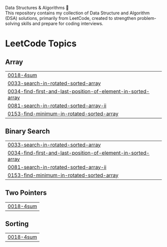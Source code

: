 Data Structures & Algorithms 🚀 <br>
This repository contains my collection of Data Structure and Algorithm (DSA) solutions, primarily from LeetCode, created to strengthen problem-solving skills and prepare for coding interviews.

<!---LeetCode Topics Start-->
# LeetCode Topics
## Array
|  |
| ------- |
| [0018-4sum](https://github.com/Abhinandan-Jain11/Data-Structure-And-Algorithms/tree/master/0018-4sum) |
| [0033-search-in-rotated-sorted-array](https://github.com/Abhinandan-Jain11/Data-Structure-And-Algorithms/tree/master/0033-search-in-rotated-sorted-array) |
| [0034-find-first-and-last-position-of-element-in-sorted-array](https://github.com/Abhinandan-Jain11/Data-Structure-And-Algorithms/tree/master/0034-find-first-and-last-position-of-element-in-sorted-array) |
| [0081-search-in-rotated-sorted-array-ii](https://github.com/Abhinandan-Jain11/Data-Structure-And-Algorithms/tree/master/0081-search-in-rotated-sorted-array-ii) |
| [0153-find-minimum-in-rotated-sorted-array](https://github.com/Abhinandan-Jain11/Data-Structure-And-Algorithms/tree/master/0153-find-minimum-in-rotated-sorted-array) |
## Binary Search
|  |
| ------- |
| [0033-search-in-rotated-sorted-array](https://github.com/Abhinandan-Jain11/Data-Structure-And-Algorithms/tree/master/0033-search-in-rotated-sorted-array) |
| [0034-find-first-and-last-position-of-element-in-sorted-array](https://github.com/Abhinandan-Jain11/Data-Structure-And-Algorithms/tree/master/0034-find-first-and-last-position-of-element-in-sorted-array) |
| [0081-search-in-rotated-sorted-array-ii](https://github.com/Abhinandan-Jain11/Data-Structure-And-Algorithms/tree/master/0081-search-in-rotated-sorted-array-ii) |
| [0153-find-minimum-in-rotated-sorted-array](https://github.com/Abhinandan-Jain11/Data-Structure-And-Algorithms/tree/master/0153-find-minimum-in-rotated-sorted-array) |
## Two Pointers
|  |
| ------- |
| [0018-4sum](https://github.com/Abhinandan-Jain11/Data-Structure-And-Algorithms/tree/master/0018-4sum) |
## Sorting
|  |
| ------- |
| [0018-4sum](https://github.com/Abhinandan-Jain11/Data-Structure-And-Algorithms/tree/master/0018-4sum) |
<!---LeetCode Topics End-->
